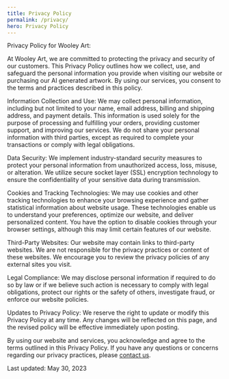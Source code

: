 ```yaml
---
title: Privacy Policy
permalink: /privacy/
hero: Privacy Policy
---
```


Privacy Policy for Wooley Art:

At Wooley Art, we are committed to protecting the privacy and security of our customers. This Privacy Policy outlines how we collect, use, and safeguard the personal information you provide when visiting our website or purchasing our AI generated artwork. By using our services, you consent to the terms and practices described in this policy.

Information Collection and Use:
We may collect personal information, including but not limited to your name, email address, billing and shipping address, and payment details. This information is used solely for the purpose of processing and fulfilling your orders, providing customer support, and improving our services. We do not share your personal information with third parties, except as required to complete your transactions or comply with legal obligations.

Data Security:
We implement industry-standard security measures to protect your personal information from unauthorized access, loss, misuse, or alteration. We utilize secure socket layer (SSL) encryption technology to ensure the confidentiality of your sensitive data during transmission.

Cookies and Tracking Technologies:
We may use cookies and other tracking technologies to enhance your browsing experience and gather statistical information about website usage. These technologies enable us to understand your preferences, optimize our website, and deliver personalized content. You have the option to disable cookies through your browser settings, although this may limit certain features of our website.

Third-Party Websites:
Our website may contain links to third-party websites. We are not responsible for the privacy practices or content of these websites. We encourage you to review the privacy policies of any external sites you visit.

Legal Compliance:
We may disclose personal information if required to do so by law or if we believe such action is necessary to comply with legal obligations, protect our rights or the safety of others, investigate fraud, or enforce our website policies.

Updates to Privacy Policy:
We reserve the right to update or modify this Privacy Policy at any time. Any changes will be reflected on this page, and the revised policy will be effective immediately upon posting.

By using our website and services, you acknowledge and agree to the terms outlined in this Privacy Policy. If you have any questions or concerns regarding our privacy practices, please [contact us](/contact/).

Last updated: May 30, 2023
